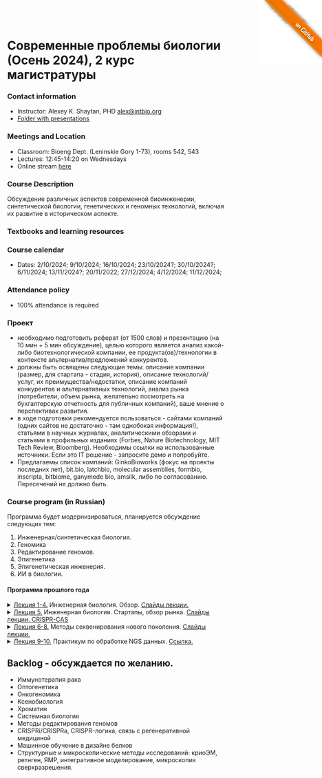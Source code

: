<a href="https://github.com/intbio/spb_2024/blob/main/index.md"><img style="position: absolute; top: 0; right: 0; border: 0;" src="gitimg.png" alt="To GitHub"></a>
# Современные проблемы биологии (Осень 2024), 2 курс магистратуры


### Contact information
- Instructor: Alexey K. Shaytan, PHD alex@intbio.org
- [Folder with presentations]()

### Meetings and Location
- Classroom: Bioeng Dept. (Leninskie Gory 1-73), rooms 542, 543
- Lectures: 12:45-14:20 on Wednesdays
- Online stream [here](https://distant.bioeng.ru/b/d67-o3v-ced-4qp)


### Course Description
Обсуждение различных аспектов современной биоинженерии, синтетической биологии, генетических и геномных технологий, включая их развитие в историческом аспекте.

 
### Textbooks and learning resources

### Course calendar
- Dates: 2/10/2024; 9/10/2024; 16/10/2024; 23/10/2024?; 30/10/2024?; 6/11/2024; 13/11/2024?; 20/11/2022; 27/12/2024; 4/12/2024; 11/12/2024;

### Attendance policy
- 100% attendance is required

### Проект
- необходимо подготовить реферат (от 1500 слов) и презентацию (на 10 мин + 5 мин обсуждение), целью которого является анализ какой-либо биотехнологической компании, ее продукта(ов)/технологии в контексте альтернатив/предложений конкурентов.
- должны быть освящены следующие темы: описание компании (размер, для стартапа - стадия, история), описание технологий/услуг, их преимущества/недостатки, описание компаний конкурентов и альтернативных технологий, анализ рынка (потребители, объем рынка, желательно посмотреть на бухгалтерскую отчетность для публичных компаний), ваше мнение о перспективах развития.
 - в ходе подготовки рекомендуется пользоваться - сайтами компаний (одних сайтов не достаточно - там однобокая информация!), статьями в научных журналах, аналитическими обзорами и статьями в профильных изданиях (Forbes, Nature Biotechnology, MIT Tech Review, Bloomberg). Необходимы ссылки на использованные источники. Если это IT решение - запросите демо и попробуйте.
 - Предлагаемы список компаний: GinkoBioworks (фокус на проекты последних лет), bit.bio, latchbio, molecular assemblies, formbio, inscripta, bitbiome, ganymede bio, amsilk, либо по согласованию. Пересечений не должно быть.
 


### Course program (in Russian)

Программа будет модернизироваться,
планируется обсуждение следующих тем:
1. Инженерная/синтетическая биология.
2. Геномика
3. Редактирование геномов.
4. Эпигенетика
5. Эпигенетическая инженерия.
6. ИИ в биологии.


#### Программа прошлого года


<details><summary><ins>Лекция 1-4.</ins> Инженерная биология. Обзор.
<a href="https://www.dropbox.com/s/e90hakf1v0nnokz/EngMethods_1.pptx?dl=0">Слайды лекции.</a> 
<br>
</details>
 
<details><summary><ins>Лекция 5.</ins> Инженерная биология. Стартапы, обзор рынка.
<a href="https://www.dropbox.com/s/oghsvp869we1mw0/Lecture_synbio_full.pptx?dl=0">Слайды лекции. <a href="https://www.frontiersin.org/articles/10.3389/fmolb.2022.1070526/full?&utm_source=Email_to_authors_&utm_medium=Email&utm_content=T1_11.5e1_author&utm_campaign=Email_publication&field=&journalName=Frontiers_in_Molecular_Biosciences&id=1070526"> CRISPR-CAS</a>
<br>
</details>
 
     
<details><summary><ins>Лекция 6-8.</ins> Методы секвенирования нового поколения.
<a href="https://www.dropbox.com/s/8p44gea4bfgl6h2/lectures_2022_NGS_1-4.pptx?dl=0">Слайды лекции.</a> 
<br>
</details>
 
<details><summary><ins>Лекция 9-10.</ins> Практикум по обработке NGS данных.
<a href="https://www.dropbox.com/s/1rou9outa6v8n4w/example.ipynb?dl=0">Ссылка.</a> 
<br>
</details>
 

## Backlog - обсуждается по желанию.
 - Иммунотерапия рака
 - Оптогенетика
 - Онкогеномика
 - Ксенобиология
 - Хроматин
 - Системная биология
 - Методы редактирования геномов
 - CRISPRi/CRISPRa, CRISPR-логика, связь с регенеративной медициной
 - Машинное обучение в дизайне белков
 - Структурные и микроскопические методы исследований: криоЭМ, ретнген, ЯМР, интегративное моделирование, микроскопия сверхразрешения.
